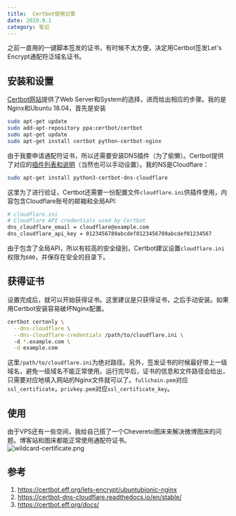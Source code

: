 ```yaml
---
title:  Certbot使用记录
date: 2019.9.1
category: 笔记
---
```


之前一直用的一键脚本签发的证书，有时候不太方便，决定用Certbot签发Let's Encrypt通配符泛域名证书。  
## 安装和设置
[Certbot网站](https://certbot.eff.org/)提供了Web Server和System的选择，进而给出相应的步骤。我的是Nginx和Ubuntu 18.04，首先是安装
```bash
sudo apt-get update
sudo add-apt-repository ppa:certbot/certbot
sudo apt-get update
sudo apt-get install certbot python-certbot-nginx
```
由于我要申请通配符证书，所以还需要安装DNS插件（为了偷懒）。Certbot提供了对应的[插件列表和说明](https://certbot.eff.org/docs/using.html#dns-plugins)（当然也可以手动设置）。我的NS是Cloudflare：
```bash
sudo apt-get install python3-certbot-dns-cloudflare
```
这里为了进行验证，Certbot还需要一份配置文件`cloudflare.ini`供插件使用，内容包含Cloudflare账号的邮箱和全局API:
```bash
# cloudflare.ini
# Cloudflare API credentials used by Certbot
dns_cloudflare_email = cloudflare@example.com
dns_cloudflare_api_key = 0123456789abcdef0123456789abcdef01234567
```
由于包含了全局API，所以有较高的安全级别，Certbot建议设置`cloudflare.ini`权限为`600`，并保存在安全的目录下。  
## 获得证书
设置完成后，就可以开始获得证书。这里建议是只获得证书，之后手动安装。如果用Certbot安装容易破坏Nginx配置。
```bash
certbot certonly \
  --dns-cloudflare \
  --dns-cloudflare-credentials /path/to/cloudflare.ini \ 
  -d *.example.com \
  -d example.com
```
这里`/path/to/cloudflare.ini`为绝对路径。另外，签发证书的时候最好带上一级域名，避免一级域名不能正常使用。运行完毕后，证书的信息和文件路径会给出，只需要对应地填入网站的Nginx文件就可以了。`fullchain.pem`对应`ssl_certificate`，`privkey.pem`对应`ssl_certificate_key`。  
## 使用
由于VPS还有一些空间，我给自己搭了一个Chevereto图床来解决微博图床的问题。博客站和图床都能正常使用通配符证书。  
![wildcard-certificate.png](https://img.lchord.com/images/2019/09/01/wildcard-certificate.png)

## 参考
1. https://certbot.eff.org/lets-encrypt/ubuntubionic-nginx
2. https://certbot-dns-cloudflare.readthedocs.io/en/stable/
3. https://certbot.eff.org/docs/
